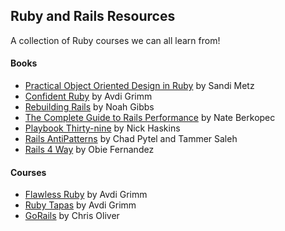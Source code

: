 ## Ruby and Rails Resources

A collection of Ruby courses we can all learn from!

#### Books

- [Practical Object Oriented Design in Ruby](https://www.amazon.com/Practical-Object-Oriented-Design-Ruby-Addison-Wesley/dp/0321721330) by Sandi Metz
- [Confident Ruby](https://www.amazon.com/Confident-Ruby-Patterns-Joyful-Coding-ebook/dp/B00ETE0D2S) by Avdi Grimm
- [Rebuilding Rails](https://rebuilding-rails.com/) by Noah Gibbs
- [The Complete Guide to Rails Performance](https://www.railsspeed.com/) by Nate Berkopec
- [Playbook Thirty-nine](https://playbookthirtynine.com/p/home) by Nick Haskins
- [Rails AntiPatterns](https://www.amazon.com/Rails-AntiPatterns-Refactoring-Addison-Wesley-Professional/dp/0321604814) by Chad Pytel and Tammer Saleh
- [Rails 4 Way](https://www.amazon.com/Rails-Way-Addison-Wesley-Professional-Ruby/dp/0321944275) by Obie Fernandez

#### Courses

- [Flawless Ruby](https://learn.avdi.codes/courses/flawless-ruby/) by Avdi Grimm
- [Ruby Tapas](https://www.rubytapas.com/) by Avdi Grimm
- [GoRails](https://gorails.com/) by Chris Oliver

